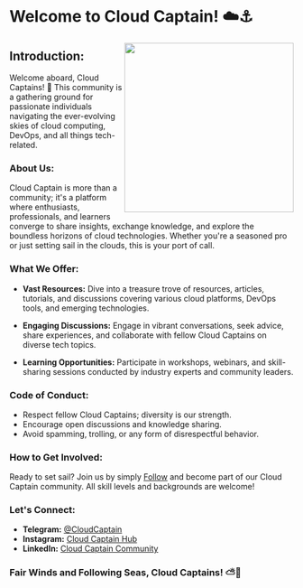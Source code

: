 # Welcome to Cloud Captain! ☁️⚓

<img src="https://github.com/CloudCaptains/CloudCaptain/blob/main/Images/image.jpg" align="right" width="300">

## Introduction:

Welcome aboard, Cloud Captains! 🚀 This community is a gathering ground for passionate individuals navigating the ever-evolving skies of cloud computing, DevOps, and all things tech-related.

### About Us:

Cloud Captain is more than a community; it's a platform where enthusiasts, professionals, and learners converge to share insights, exchange knowledge, and explore the boundless horizons of cloud technologies. Whether you're a seasoned pro or just setting sail in the clouds, this is your port of call.

### What We Offer:

- **Vast Resources:** Dive into a treasure trove of resources, articles, tutorials, and discussions covering various cloud platforms, DevOps tools, and emerging technologies.
  
- **Engaging Discussions:** Engage in vibrant conversations, seek advice, share experiences, and collaborate with fellow Cloud Captains on diverse tech topics.
  
- **Learning Opportunities:** Participate in workshops, webinars, and skill-sharing sessions conducted by industry experts and community leaders.

### Code of Conduct:

- Respect fellow Cloud Captains; diversity is our strength.
- Encourage open discussions and knowledge sharing.
- Avoid spamming, trolling, or any form of disrespectful behavior.

### How to Get Involved:

Ready to set sail? Join us by simply [Follow](https://www.youtube.com/@nomadicmehul?sub_confirmation=1) and become part of our Cloud Captain community. All skill levels and backgrounds are welcome!

### Let's Connect:

- **Telegram:** [@CloudCaptain](https://t.me/CloudCaptains)
- **Instagram:** [Cloud Captain Hub](https://www.instagram.com/cloudcaptain_/)
- **LinkedIn:** [Cloud Captain Community](https://www.linkedin.com/groups/9510015/)

### Fair Winds and Following Seas, Cloud Captains! ⛅🌊
